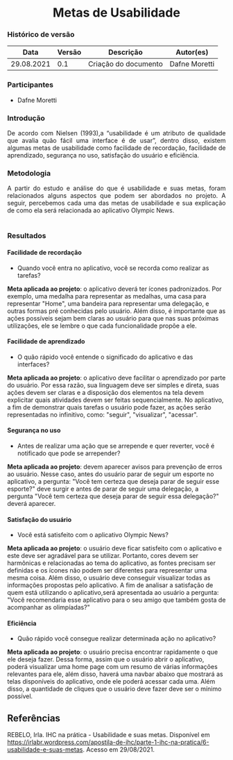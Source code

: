 # <center> Metas de Usabilidade


### Histórico de versão<br>

|Data | Versão | Descrição | Autor(es)|
| -- | -- | -- | -- |
| 29.08.2021 | 0.1 | Criação do documento | Dafne Moretti|

### Participantes

* Dafne Moretti

### Introdução
<div align="justify"> De acordo com Nielsen (1993),a “usabilidade é um atributo de qualidade que avalia quão fácil uma interface é de usar”, dentro disso, existem algumas metas de usabilidade como facilidade de recordação, facilidade de aprendizado, segurança no uso, satisfação do usuário e eficiência.

</div>

### Metodologia
<div align="justify"> A partir do estudo e análise do que é usabilidade e suas metas, foram relacionados alguns aspectos que podem ser abordados no projeto. A seguir, percebemos cada uma das metas de usabilidade e sua explicação de como ela será relacionada ao aplicativo Olympic News.
</div><br>

### Resultados

#### __Facilidade de recordação__

* Quando você entra no aplicativo, você se recorda como realizar as tarefas?

__Meta aplicada ao projeto__: o aplicativo deverá ter ícones padronizados. Por exemplo, uma medalha para representar as medalhas, uma casa para representar "Home", uma bandeira para representar uma delegação, e outras formas pré conhecidas pelo usuário. Além disso, é importante que as ações possíveis sejam bem claras ao usuário para que nas suas próximas utilizações, ele se lembre o que cada funcionalidade propõe a ele.

#### __Facilidade de aprendizado__

* O quão rápido você entende o significado do aplicativo e das interfaces? 

__Meta aplicada ao projeto__: o aplicativo deve facilitar o aprendizado por parte do usuário. Por essa razão, sua linguagem deve ser simples e direta, suas ações devem ser claras e a disposição dos elementos na tela devem explicitar quais atividades devem ser feitas sequencialmente. No aplicativo, a fim de demonstrar quais tarefas o usuário pode fazer, as ações serão representadas no infinitivo, como: "seguir", "visualizar", "acessar".  

#### __Segurança no uso__

* Antes de realizar uma ação que se arrepende e quer reverter, você é notificado que pode se arrepender?

__Meta aplicada ao projeto__: devem aparecer avisos para prevenção de erros ao usuário. Nesse caso, antes do usuário parar de seguir um esporte no aplicativo, a pergunta: "Você tem certeza que deseja parar de seguir esse esporte?" deve surgir e antes de parar de seguir uma delegação, a pergunta "Você tem certeza que deseja parar de seguir essa delegação?" deverá aparecer.

#### __Satisfação do usuário__

* Você está satisfeito com o aplicativo Olympic News?

__Meta aplicada ao projeto__: o usuário deve ficar satisfeito com o aplicativo e este deve ser agradável para se utilizar. Portanto, cores devem ser harmônicas e relacionadas ao tema do aplicativo, as fontes precisam ser definidas e os ícones não podem ser diferentes para representar uma mesma coisa. Além disso, o usuário deve conseguir visualizar todas as informações propostas pelo aplicativo. A fim de analisar a satisfação de quem está utilizando o aplicativo,será apresentada ao usuário a pergunta: "Você recomendaria esse aplicativo para o seu amigo que também gosta de acompanhar as olimpíadas?"

#### __Eficiência__

* Quão rápido você consegue realizar determinada ação no aplicativo?

__Meta aplicada ao projeto__: o usuário precisa encontrar rapidamente o que ele deseja fazer. Dessa forma, assim que o usuário abrir o aplicativo, poderá visualizar uma home page com um resumo de várias informações relevantes para ele, além disso, haverá uma navbar abaixo que mostrará as telas disponíveis do aplicativo, onde ele poderá acessar cada uma. Além disso, a quantidade de cliques que o usuário deve fazer deve ser o mínimo possível.

## Referências
REBELO, Irla. IHC na prática - Usabilidade e suas metas. Disponível em https://irlabr.wordpress.com/apostila-de-ihc/parte-1-ihc-na-pratica/6-usabilidade-e-suas-metas. Acesso em 29/08/2021.